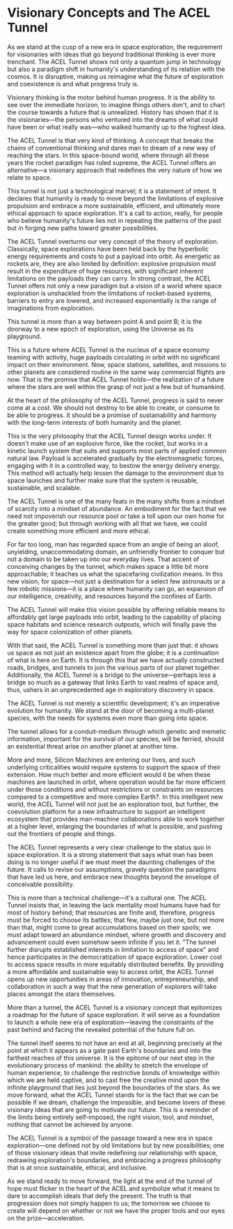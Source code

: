 # Visionary Concepts and The ACEL Tunnel

As we stand at the cusp of a new era in space exploration, the requirement for visionaries with ideas that go beyond traditional thinking is ever more trenchant. The ACEL Tunnel shows not only a quantum jump in technology but also a paradigm shift in humanity's understanding of its relation with the cosmos. It is disruptive, making us reimagine what the future of exploration and coexistence is and what progress truly is.

Visionary thinking is the motor behind human progress. It is the ability to see over the immediate horizon, to imagine things others don't, and to chart the course towards a future that is unrealized. History has shown that it is the visionaries—the persons who ventured into the dreams of what could have been or what really was—who walked humanity up to the highest idea.

The ACEL Tunnel is that very kind of thinking. A concept that breaks the chains of conventional thinking and dares man to dream of a new way of reaching the stars. In this space-bound world, where through all these years the rocket paradigm has ruled supreme, the ACEL Tunnel offers an alternative—a visionary approach that redefines the very nature of how we relate to space.

This tunnel is not just a technological marvel; it is a statement of intent. It declares that humanity is ready to move beyond the limitations of explosive propulsion and embrace a more sustainable, efficient, and ultimately more ethical approach to space exploration. It's a call to action, really, for people who believe humanity's future lies not in repeating the patterns of the past but in forging new paths toward greater possibilities.

The ACEL Tunnel overturns our very concept of the theory of exploration. Classically, space explorations have been held back by the hyperbolic energy requirements and costs to put a payload into orbit. As energetic as rockets are, they are also limited by definition: explosive propulsion must result in the expenditure of huge resources, with significant inherent limitations on the payloads they can carry. In strong contrast, the ACEL Tunnel offers not only a new paradigm but a vision of a world where space exploration is unshackled from the limitations of rocket-based systems, barriers to entry are lowered, and increased exponentially is the range of imaginations from exploration.

This tunnel is more than a way between point A and point B; it is the doorway to a new epoch of exploration, using the Universe as its playground.

This is a future where ACEL Tunnel is the nucleus of a space economy teaming with activity, huge payloads circulating in orbit with no significant impact on their environment. Now, space stations, satellites, and missions to other planets are considered routine in the same way commercial flights are now. That is the promise that ACEL Tunnel holds—the realization of a future where the stars are well within the grasp of not just a few but of humankind.

At the heart of the philosophy of the ACEL Tunnel, progress is said to never come at a cost. We should not destroy to be able to create, or consume to be able to progress. It should be a promise of sustainability and harmony with the _long_-term interests of both humanity and the planet.

This is the very philosophy that the ACEL Tunnel design works under. It doesn't make use of an explosive force, like the rocket, but works in a kinetic launch system that suits and supports most parts of applied common natural law. Payload is accelerated gradually by the electromagnetic forces, engaging with it in a controlled way, to bestow the energy delivery energy. This method will actually help lessen the damage to the environment due to space launches and further make sure that the system is reusable, sustainable, and scalable.

The ACEL Tunnel is one of the many feats in the many shifts from a mindset of scarcity into a mindset of abundance. An embodiment for the fact that we need not impoverish our resource pool or take a toll upon our own home for the greater good; but through working with all that we have, we could create something more efficient and more ethical.

For far too long, man has regarded space from an angle of being an aloof, unyielding, unaccommodating domain, an unfriendly frontier to conquer but not a domain to be taken up into our everyday lives. That accent of conceiving changes by the tunnel, which makes space a little bit more approachable; it teaches us what the spacefaring civilization means. In this new vision, for space—not just a destination for a select few astronauts or a few robotic missions—it is a place where humanity can go, an expansion of our intelligence, creativity, and resources beyond the confines of Earth.

The ACEL Tunnel will make this vision possible by offering reliable means to affordably get large payloads into orbit, leading to the capability of placing space habitats and science research outposts, which will finally pave the way for space colonization of other planets.

With that said, the ACEL Tunnel is something more than just that: it shows us space as not just an existence apart from the globe; it is a continuation of what is here on Earth. It is through this that we have actually constructed roads, bridges, and tunnels to join the various parts of our planet together. Additionally, the ACEL Tunnel is a bridge to the universe—perhaps less a bridge so much as a gateway that links Earth to vast realms of space and, thus, ushers in an unprecedented age in exploratory discovery in space.&#x20;

The ACEL Tunnel is not merely a scientific development; it's an imperative evolution for humanity. We stand at the door of becoming a multi-planet species, with the needs for systems even more than going into space.

The tunnel allows for a conduit-medium through which genetic and memetic information, important for the survival of our species, will be ferried, should an existential threat arise on another planet at another time.

More and more, Silicon Machines are entering our lives, and such underlying criticalities would require systems to support the space of their extension. How much better and more efficient would it be when these machines are launched in orbit, where operation would be far more efficient under those conditions and without restrictions or constraints on resources compared to a competitive and more complex Earth?. In this intelligent new world, the ACEL Tunnel will not just be an exploration tool, but further, the coevolution platform for a new infrastructure to support an intelligent ecosystem that provides man-machine collaborations able to work together at a higher level, enlarging the boundaries of what is possible, and pushing out the frontiers of people and things.

The ACEL Tunnel represents a very clear challenge to the status quo in space exploration. It is a strong statement that says what man has been doing is no longer useful if we must meet the daunting challenges of the future. It calls to revise our assumptions, gravely question the paradigms that have led us here, and embrace new thoughts beyond the envelope of conceivable possibility.

This is more than a technical challenge—it's a cultural one. The ACEL Tunnel insists that, in leaving the lack mentality most humans have had for most of history behind; that resources are finite and, therefore, progress must be forced to choose its battles; that few, maybe just one, but not more than that, might come to great accumulations based on their spoils; we must adapt toward an abundance mindset, where growth and discovery and advancement could even somehow seem infinite if you let it. "The tunnel further disrupts established interests in limitation to access of space" and hence participates in the democratization of space exploration. Lower cost to access space results in more equitably distributed benefits. By providing a more affordable and sustainable way to access orbit, the ACEL Tunnel opens up new opportunities in areas of innovation, entrepreneurship, and collaboration in such a way that the new generation of explorers will take places amongst the stars themselves.

More than a tunnel, the ACEL Tunnel is a visionary concept that epitomizes a roadmap for the future of space exploration. It will serve as a foundation to launch a whole new era of exploration—leaving the constraints of the past behind and facing the revealed potential of the future full on.

The tunnel itself seems to not have an end at all, beginning precisely at the point at which it appears as a gate past Earth's boundaries and into the farthest reaches of this universe. It is the epitome of our next step in the evolutionary process of mankind: the ability to stretch the envelope of human experience, to challenge the restrictive bonds of knowledge within which we are held captive, and to cast free the creative mind upon the infinite playground that lies just beyond the boundaries of the stars. As we move forward, what the ACEL Tunnel stands for is the fact that we can be possible if we dream, challenge the impossible, and become lovers of these visionary ideas that are going to motivate our future. This is a reminder of the limits being entirely self-imposed, the right vision, tool, and mindset, nothing that cannot be achieved by anyone.

The ACEL Tunnel is a symbol of the passage toward a new era in space exploration—one defined not by old limitations but by new possibilities; one of those visionary ideas that invite redefining our relationship with space, redrawing exploration's boundaries, and embracing a progress philosophy that is at once sustainable, ethical, and inclusive.

As we stand ready to move forward, the light at the end of the tunnel of hope must flicker in the heart of the ACEL and symbolize what it means to dare to accomplish ideals that defy the present. The truth is that progression does not simply happen to us; the tomorrow we choose to create will depend on whether or not we have the proper tools and our eyes on the prize—acceleration.&#x20;
